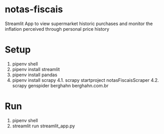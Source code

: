 # notas-fiscais
Streamlit App to view supermarket historic purchases and monitor the inflation perceived through personal price history


# Setup
1. pipenv shell
2. pipenv install streamlit
3. pipenv install pandas
4. pipenv install scrapy
4.1. scrapy startproject notasFiscaisScraper
4.2. scrapy genspider berghahn berghahn.com.br


# Run
1. pipenv shell
2. streamlit run streamlit_app.py
